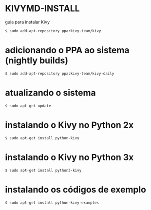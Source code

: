 # KIVYMD-INSTALL
guia para instalar Kivy

`$ sudo add-apt-repository ppa:kivy-team/kivy`

# adicionando o PPA ao sistema (nightly builds)

`$ sudo add-apt-repository ppa:kivy-team/kivy-daily`

# atualizando o sistema

`$ sudo apt-get update`

# instalando o Kivy no Python 2x

`$ sudo apt-get install python-kivy`

# instalando o Kivy no Python 3x

`$ sudo apt-get install python3-kivy`


# instalando os códigos de exemplo

`$ sudo apt-get install python-kivy-examples`

